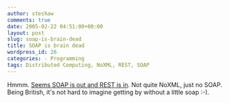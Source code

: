 ```yaml
---
author: steshaw
comments: true
date: 2005-02-22 04:51:00+00:00
layout: post
slug: soap-is-brain-dead
title: SOAP is brain dead
wordpress_id: 26
categories: - Programming
tags: Distributed Computing, NoXML, REST, SOAP
---
```


Hmmm. [Seems SOAP is out and REST is in](http://www.artima.com/weblogs/viewpost.jsp?thread=95113). Not quite NoXML, just no SOAP. Being British, it's not hard to imagine getting by without  a little soap :-).
